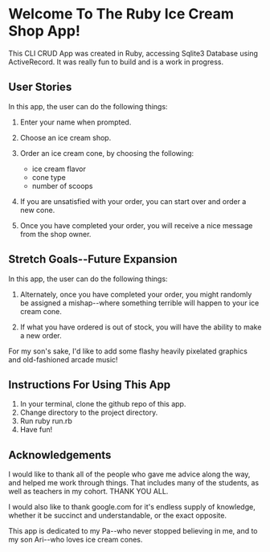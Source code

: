 # Welcome To The Ruby Ice Cream Shop App!

This CLI CRUD App was created in Ruby, accessing Sqlite3 Database using ActiveRecord.
It was really fun to build and is a work in progress.

## User Stories

In this app, the user can do the following things:

1. Enter your name when prompted.
2. Choose an ice cream shop.
3. Order an ice cream cone, by choosing the following:
   - ice cream flavor
   - cone type
   - number of scoops
4. If you are unsatisfied with your order,
   you can start over and order a new cone.
   
5. Once you have completed your order, 
   you will receive a nice message from the shop owner.
   
## Stretch Goals--Future Expansion

In this app, the user can do the following things:

1. Alternately, once you have completed your order, 
   you might randomly be assigned a mishap--where something terrible will happen to your ice cream cone.
   
2. If what you have ordered is out of stock, you will have the ability
   to make a new order.
   
For my son's sake, I'd like to add some flashy heavily pixelated graphics and old-fashioned arcade music!

## Instructions For Using This App

1. In your terminal, clone the github repo of this app.
2. Change directory to the project directory.
3. Run ruby run.rb
4. Have fun!

## Acknowledgements

I would like to thank all of the people who gave me advice along the way, 
and helped me work through things. That includes many of the students, as well as teachers in my cohort. THANK YOU ALL.

I would also like to thank google.com for it's endless supply of knowledge, whether it be succinct and understandable, or the exact opposite.

This app is dedicated to my Pa--who never stopped believing in me, and to my son Ari--who loves ice cream cones.

